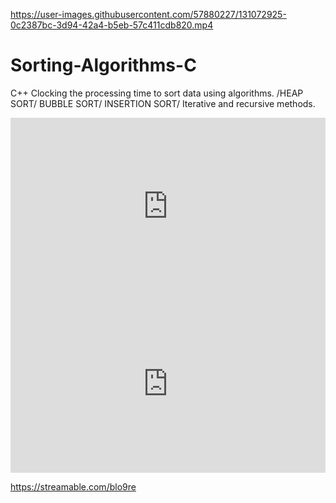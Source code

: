 

https://user-images.githubusercontent.com/57880227/131072925-0c2387bc-3d94-42a4-b5eb-57c411cdb820.mp4

# Sorting-Algorithms-C
C++  Clocking the processing time to sort data using algorithms. /HEAP SORT/ BUBBLE SORT/ INSERTION SORT/ Iterative and recursive methods.
<div style="width:100%;height:0px;position:relative;padding-bottom:56.338%;"><iframe src="https://streamable.com/e/blo9re?autoplay=1&nocontrols=1" frameborder="0" width="100%" height="100%" allowfullscreen allow="autoplay" style="width:100%;height:100%;position:absolute;left:0px;top:0px;overflow:hidden;"></iframe></div>

<div style="width: 100%; height: 0px; position: relative; padding-bottom: 56.338%;"><iframe src="https://streamable.com/e/blo9re" frameborder="0" width="100%" height="100%" allowfullscreen style="width: 100%; height: 100%; position: absolute;"></iframe></div>


https://streamable.com/blo9re
